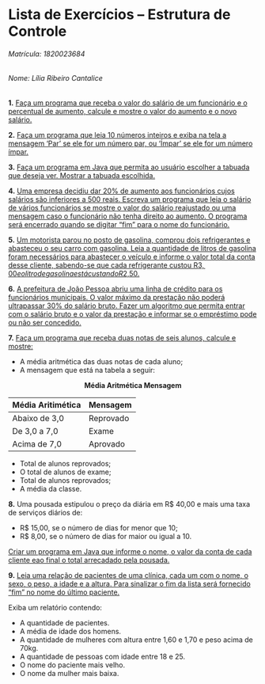 # Lista de Exercícios – Estrutura de Controle

###### Matrícula: 1820023684
###### Nome: Lília Ribeiro Cantalice


**1.** [Faça um programa que receba o valor do salário de um funcionário e o percentual de aumento, calcule e mostre o valor do aumento e o novo salário.](https://github.com/liliarc96/Estrutura-de-Controle--Exercicios/tree/master/Aumento%20Salarial/com/aumentosalarial)

**2.** [Faça um programa que leia 10 números inteiros e exiba na tela a mensagem ‘Par’ se ele for um número par, ou ‘Ímpar’ se ele for um número ímpar.](https://github.com/liliarc96/Estrutura-de-Controle--Exercicios/tree/master/Par%20ou%20%C3%8Dmpar/com/parouimpar) 

**3.** [Faça um programa em Java que permita ao usuário escolher a tabuada que deseja ver. Mostrar a tabuada escolhida.](https://github.com/liliarc96/Estrutura-de-Controle--Exercicios/tree/master/Tabuada/com/tabuada) 

**4.** [Uma empresa decidiu dar 20% de aumento aos funcionários cujos salários são inferiores a 500 reais. Escreva um programa que leia o salário de vários funcionários se mostre o valor do salário reajustado ou uma mensagem caso o funcionário não tenha direito ao aumento. O programa será encerrado quando se digitar “fim” para o nome do funcionário.](https://github.com/liliarc96/Estrutura-de-Controle--Exercicios/tree/master/Aumento%20Salarial%20II/com/aumentosalarial2)

**5.** [Um motorista parou no posto de gasolina, comprou dois refrigerantes e abasteceu o seu carro com gasolina. Leia a quantidade de litros de gasolina foram necessários para abastecer o veículo e informe o valor total da conta desse cliente, sabendo-se que cada refrigerante custou R$3,00 e o litro de gasolina está custando R$2,50.](https://github.com/liliarc96/Estrutura-de-Controle--Exercicios/tree/master/Gasolina/com/gasolina)

**6.** [A prefeitura de João Pessoa abriu uma linha de crédito para os funcionários municipais. O valor máximo da prestação não poderá ultrapassar 30% do salário bruto. Fazer um algoritmo que permita entrar com o salário bruto e o valor da prestação e informar se o empréstimo pode ou não ser concedido.](https://github.com/liliarc96/Estrutura-de-Controle--Exercicios/tree/master/Presta%C3%A7%C3%A3o/com/prestacao)

**7.** [Faça um programa que receba duas notas de seis alunos, calcule e mostre:](https://github.com/liliarc96/Estrutura-de-Controle--Exercicios/tree/master/Media%20Aritim%C3%A9tica/com/mediaaritimetica)
  -	A média aritmética das duas notas de cada aluno;
  -	A mensagem que está na tabela a seguir:
  
<p align="center">
  <b>
    Média Aritmética Mensagem
  </b>
</p>

|     Média Aritimética     |     Mensagem     |
|------------------|---------------------|
|     Abaixo de 3,0     |     Reprovado     |
|     De 3,0 a 7,0     |     Exame     |
|     Acima de 7,0     |     Aprovado     |

  - Total de alunos reprovados;
  - O total de alunos de exame;
  - Total de alunos reprovados;
  - A média da classe.
  
**8.**  Uma pousada estipulou o preço da diária em R$ 40,00 e mais uma taxa de serviços diários de:

  - R$ 15,00, se o número de dias for menor que 10;
  - R$ 8,00, se o número de dias for maior ou igual a 10.
  
[Criar um programa em Java que informe o nome, o valor da conta de cada cliente eao final o total arrecadado pela pousada.](https://github.com/liliarc96/Estrutura-de-Controle--Exercicios/tree/master/Pousada/com/pousada) 

**9.** [Leia uma relação de pacientes de uma clínica, cada um com o nome, o sexo, o peso, a idade e a altura.  Para sinalizar o fim da lista será fornecido “fim” no nome do último paciente.]()

Exiba um relatório contendo:

  - A quantidade de pacientes.
  - A média de idade dos homens.
  -	A quantidade de mulheres com altura entre 1,60 e 1,70 e peso acima de 70kg.
  -	A quantidade de pessoas com idade entre 18 e 25.
  -	O nome do paciente mais velho.
  -	O nome da mulher mais baixa.
